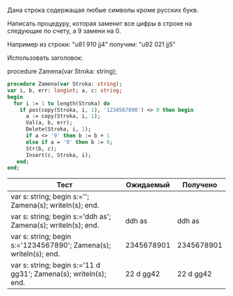 Дана строка содержащая любые символы кроме русских букв.

Написать процедуру, которая заменит все цифры в строке на следующие по счету, а 9 замени на 0.

Например из строки: "u81 910 jj4" получим: "u92 021 jj5"

Использовать заголовок:

procedure Zamena(var Stroka: string);

```pascal
procedure Zamena(var Stroka: string);
var i, b, err: longint; a, c: string;
begin
  for i := 1 to length(Stroka) do 
    if pos(copy(Stroka, i, 1), '1234567890') <> 0 then begin
      a := copy(Stroka, i, 1);
      Val(a, b, err);
      Delete(Stroka, i, 1);
      if a <> '9' then b := b + 1
      else if a = '9' then b := 0;
      Str(b, c);
      Insert(c, Stroka, i);
   end;
end;
```

| Тест                                                              | Ожидаемый  | Получено   |
|-------------------------------------------------------------------|------------|------------|
| var s: string; begin s:=''; Zamena(s); writeln(s); end.           |            |            |
| var s: string; begin s:='ddh as'; Zamena(s); writeln(s); end.     | ddh as     | ddh as     |
| var s: string; begin s:='1234567890'; Zamena(s); writeln(s); end. | 2345678901 | 2345678901 |
| var s: string; begin s:='11 d gg31'; Zamena(s); writeln(s); end.  | 22 d gg42  | 22 d gg42  |